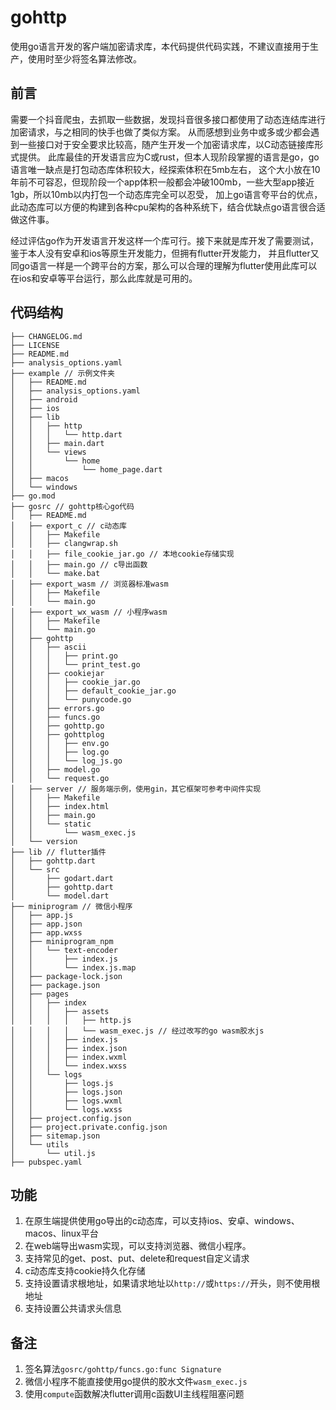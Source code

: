 # gohttp

使用go语言开发的客户端加密请求库，本代码提供代码实践，不建议直接用于生产，使用时至少将签名算法修改。

## 前言

需要一个抖音爬虫，去抓取一些数据，发现抖音很多接口都使用了动态连结库进行加密请求，与之相同的快手也做了类似方案。
从而感想到业务中或多或少都会遇到一些接口对于安全要求比较高，随产生开发一个加密请求库，以C动态链接库形式提供。
此库最佳的开发语言应为C或rust，但本人现阶段掌握的语言是go，go语言唯一缺点是打包动态库体积较大，经探索体积在5mb左右，
这个大小放在10年前不可容忍，但现阶段一个app体积一般都会冲破100mb，一些大型app接近1gb，所以10mb以内打包一个动态库完全可以忍受，
加上go语言夸平台的优点，此动态库可以方便的构建到各种cpu架构的各种系统下，结合优缺点go语言很合适做这件事。

经过评估go作为开发语言开发这样一个库可行。接下来就是库开发了需要测试，鉴于本人没有安卓和ios等原生开发能力，但拥有flutter开发能力，
并且flutter又同go语言一样是一个跨平台的方案，那么可以合理的理解为flutter使用此库可以在ios和安卓等平台运行，那么此库就是可用的。

## 代码结构

```
├── CHANGELOG.md
├── LICENSE
├── README.md
├── analysis_options.yaml
├── example // 示例文件夹
│   ├── README.md
│   ├── analysis_options.yaml
│   ├── android
│   ├── ios
│   ├── lib
│   │   ├── http
│   │   │   └── http.dart
│   │   ├── main.dart
│   │   └── views
│   │       └── home
│   │           └── home_page.dart
│   ├── macos
│   └── windows
├── go.mod
├── gosrc // gohttp核心go代码
│   ├── README.md
│   ├── export_c // c动态库
│   │   ├── Makefile
│   │   ├── clangwrap.sh
│   │   ├── file_cookie_jar.go // 本地cookie存储实现
│   │   ├── main.go // c导出函数
│   │   └── make.bat
│   ├── export_wasm // 浏览器标准wasm
│   │   ├── Makefile
│   │   └── main.go
│   ├── export_wx_wasm // 小程序wasm
│   │   ├── Makefile
│   │   └── main.go
│   ├── gohttp
│   │   ├── ascii
│   │   │   ├── print.go
│   │   │   └── print_test.go
│   │   ├── cookiejar
│   │   │   ├── cookie_jar.go
│   │   │   ├── default_cookie_jar.go
│   │   │   └── punycode.go
│   │   ├── errors.go
│   │   ├── funcs.go
│   │   ├── gohttp.go
│   │   ├── gohttplog
│   │   │   ├── env.go
│   │   │   ├── log.go
│   │   │   └── log_js.go
│   │   ├── model.go
│   │   └── request.go
│   ├── server // 服务端示例，使用gin，其它框架可参考中间件实现
│   │   ├── Makefile
│   │   ├── index.html
│   │   ├── main.go
│   │   └── static
│   │       └── wasm_exec.js
│   └── version
├── lib // flutter插件
│   ├── gohttp.dart
│   └── src
│       ├── godart.dart
│       ├── gohttp.dart
│       └── model.dart
├── miniprogram // 微信小程序
│   ├── app.js
│   ├── app.json
│   ├── app.wxss
│   ├── miniprogram_npm
│   │   └── text-encoder
│   │       ├── index.js
│   │       └── index.js.map
│   ├── package-lock.json
│   ├── package.json
│   ├── pages
│   │   ├── index
│   │   │   ├── assets
│   │   │   │   ├── http.js
│   │   │   │   └── wasm_exec.js // 经过改写的go wasm胶水js
│   │   │   ├── index.js
│   │   │   ├── index.json
│   │   │   ├── index.wxml
│   │   │   └── index.wxss
│   │   └── logs
│   │       ├── logs.js
│   │       ├── logs.json
│   │       ├── logs.wxml
│   │       └── logs.wxss
│   ├── project.config.json
│   ├── project.private.config.json
│   ├── sitemap.json
│   └── utils
│       └── util.js
├── pubspec.yaml

```

## 功能

1. 在原生端提供使用go导出的c动态库，可以支持ios、安卓、windows、macos、linux平台
2. 在web端导出wasm实现，可以支持浏览器、微信小程序。
3. 支持常见的get、post、put、delete和request自定义请求
4. c动态库支持cookie持久化存储
5. 支持设置请求根地址，如果请求地址以`http://`或`https://`开头，则不使用根地址
6. 支持设置公共请求头信息


## 备注

1. 签名算法`gosrc/gohttp/funcs.go:func Signature`
2. 微信小程序不能直接使用go提供的胶水文件`wasm_exec.js`
3. 使用`compute`函数解决flutter调用c函数UI主线程阻塞问题
